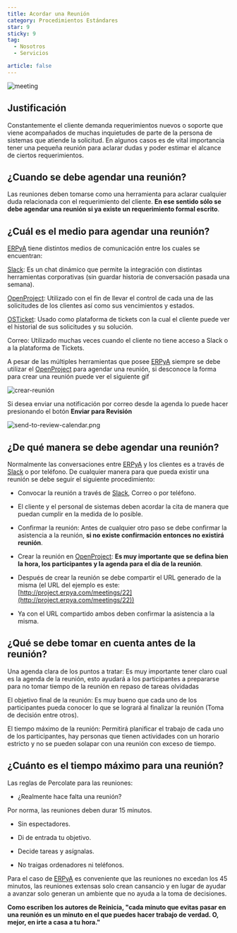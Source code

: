 ```yaml
---
title: Acordar una Reunión
category: Procedimientos Estándares
star: 9
sticky: 9
tag:
  - Nosotros
  - Servicios

article: false
---
```


![meeting](/assets/img/about/standard-procedures/meeting.png)

## Justificación

Constantemente el cliente demanda requerimientos nuevos o soporte que viene acompañados de muchas inquietudes de parte de la persona de sistemas que atiende la solicitud. En algunos casos es de vital importancia tener una pequeña reunión para aclarar dudas y poder estimar el alcance de ciertos requerimientos.

## ¿Cuando se debe agendar una reunión?

Las reuniones deben tomarse como una herramienta para aclarar cualquier duda relacionada con el requerimiento del cliente. **En ese sentido sólo se debe agendar una reunión si ya existe un requerimiento formal escrito**.

## ¿Cuál es el medio para agendar una reunión?

[ERPyA](http://erpya.com/) tiene distintos medios de comunicación entre los cuales se encuentran:

[Slack](https://erpya.slack.com/): Es un chat dinámico que permite la integración con distintas herramientas corporativas (sin guardar historia de conversación pasada una semana).

[OpenProject](http://project.erpya.com/): Utilizado con el fin de llevar el control de cada una de las solicitudes de los clientes así como sus vencimientos y estados.

[OSTicket](http://helpdesk.erpya.com/): Usado como plataforma de tickets con la cual el cliente puede ver el historial de sus solicitudes y su solución.

Correo: Utilizado muchas veces cuando el cliente no tiene acceso a Slack o a la plataforma de Tickets.

A pesar de las múltiples herramientas que posee [ERPyA](http://erpya.com/) siempre se debe utilizar el [OpenProject](http://project.erpya.com/) para agendar una reunión, si desconoce la forma para crear una reunión puede ver el siguiente gif

![crear-reunión](/assets/img/about/standard-procedures/create-new-meeting-open-project.gif)

Si desea enviar una notificación por correo desde la agenda lo puede hacer presionando el botón **Enviar para Revisión**

![send-to-review-calendar.png](/assets/img/about/standard-procedures/send-to-review-calendar.png)

## ¿De qué manera se debe agendar una reunión?

Normalmente las conversaciones entre [ERPyA](http://erpya.com/) y los clientes es a través de [Slack](https://erpya.slack.com/) o por teléfono. De cualquier manera para que pueda existir una reunión se debe seguir el siguiente procedimiento:

- Convocar la reunión a través de [Slack](https://erpya.slack.com/), Correo o por teléfono.

- El cliente y el personal de sistemas deben acordar la cita de manera que puedan cumplir en la medida de lo posible.

- Confirmar la reunión: Antes de cualquier otro paso se debe confirmar la asistencia a la reunión, **si no existe confirmación entonces no existirá reunión**.

- Crear la reunión en [OpenProject](http://project.erpya.com/): **Es muy importante que se defina bien la hora, los participantes y la agenda para el día de la reunión**.

- Después de crear la reunión se debe compartir el URL generado de la misma (el URL del ejemplo es este: [http://project.erpya.com/meetings/22](http://project.erpya.com/meetings/22))

- Ya con el URL compartido ambos deben confirmar la asistencia a la misma.

## ¿Qué se debe tomar en cuenta antes de la reunión?

Una agenda clara de los puntos a tratar: Es muy importante tener claro cual es la agenda de la reunión, esto ayudará a los participantes a prepararse para no tomar tiempo de la reunión en repaso de tareas olvidadas

El objetivo final de la reunión: Es muy bueno que cada uno de los participantes pueda conocer lo que se logrará al finalizar la reunión (Toma de decisión entre otros).

El tiempo máximo de la reunión: Permitirá planificar el trabajo de cada uno de los participantes, hay personas que tienen actividades con un horario estricto y no se pueden solapar con una reunión con exceso de tiempo.

## ¿Cuánto es el tiempo máximo para una reunión?

Las reglas de Percolate para las reuniones:

- ¿Realmente hace falta una reunión?

Por norma, las reuniones deben durar 15 minutos.

- Sin espectadores.

- Di de entrada tu objetivo.

- Decide tareas y asígnalas.

- No traigas ordenadores ni teléfonos.

Para el caso de [ERPyA](http://erpya.com/) es conveniente que las reuniones no excedan los 45 minutos, las reuniones extensas solo crean cansancio y en lugar de ayudar a avanzar solo generan un ambiente que no ayuda a la toma de decisiones.

**Como escriben los autores de Reinicia, "cada minuto que evitas pasar en una reunión es un minuto en el que puedes hacer trabajo de verdad. O, mejor, en irte a casa a tu hora."**
